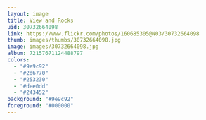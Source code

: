 ```yaml
---
layout: image
title: View and Rocks
uid: 30732664098
link: https://www.flickr.com/photos/160685305@N03/30732664098
thumb: images/thumbs/30732664098.jpg
image: images/30732664098.jpg
album: 72157671124488797
colors: 
  - "#9e9c92"
  - "#2d6770"
  - "#253230"
  - "#dee0dd"
  - "#243452"
background: "#9e9c92"
foreground: "#000000"
---
```


